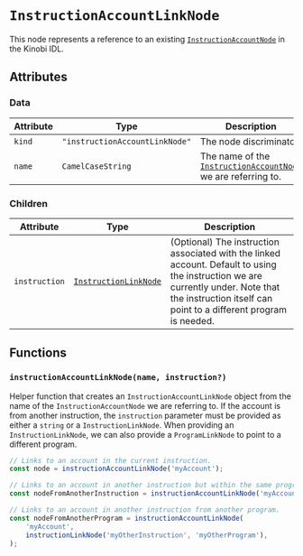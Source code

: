 # `InstructionAccountLinkNode`

This node represents a reference to an existing [`InstructionAccountNode`](../InstructionAccountNode.md) in the Kinobi IDL.

## Attributes

### Data

| Attribute | Type                           | Description                                                                                   |
| --------- | ------------------------------ | --------------------------------------------------------------------------------------------- |
| `kind`    | `"instructionAccountLinkNode"` | The node discriminator.                                                                       |
| `name`    | `CamelCaseString`              | The name of the [`InstructionAccountNode`](../InstructionAccountNode.md) we are referring to. |

### Children

| Attribute     | Type                                              | Description                                                                                                                                                                                          |
| ------------- | ------------------------------------------------- | ---------------------------------------------------------------------------------------------------------------------------------------------------------------------------------------------------- |
| `instruction` | [`InstructionLinkNode`](./InstructionLinkNode.md) | (Optional) The instruction associated with the linked account. Default to using the instruction we are currently under. Note that the instruction itself can point to a different program is needed. |

## Functions

### `instructionAccountLinkNode(name, instruction?)`

Helper function that creates an `InstructionAccountLinkNode` object from the name of the `InstructionAccountNode` we are referring to. If the account is from another instruction, the `instruction` parameter must be provided as either a `string` or a `InstructionLinkNode`. When providing an `InstructionLinkNode`, we can also provide a `ProgramLinkNode` to point to a different program.

```ts
// Links to an account in the current instruction.
const node = instructionAccountLinkNode('myAccount');

// Links to an account in another instruction but within the same program.
const nodeFromAnotherInstruction = instructionAccountLinkNode('myAccount', 'myOtherInstruction');

// Links to an account in another instruction from another program.
const nodeFromAnotherProgram = instructionAccountLinkNode(
    'myAccount',
    instructionLinkNode('myOtherInstruction', 'myOtherProgram'),
);
```

